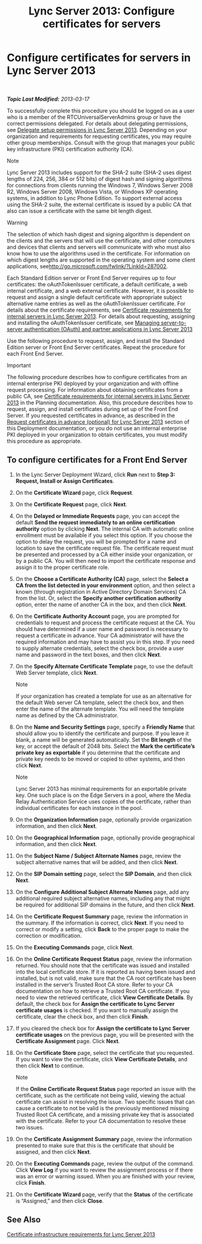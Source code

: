 ﻿---
title: 'Lync Server 2013: Configure certificates for servers'
TOCTitle: Configure certificates for servers
ms:assetid: e12e59b5-a146-4859-86ec-cabfc198c7b5
ms:mtpsurl: https://technet.microsoft.com/en-us/library/Gg398995(v=OCS.15)
ms:contentKeyID: 48185531
ms.date: 07/23/2014
mtps_version: v=OCS.15
---

<div data-xmlns="http://www.w3.org/1999/xhtml">

<div class="topic" data-xmlns="http://www.w3.org/1999/xhtml" data-msxsl="urn:schemas-microsoft-com:xslt" data-cs="http://msdn.microsoft.com/en-us/">

<div data-asp="http://msdn2.microsoft.com/asp">

# Configure certificates for servers in Lync Server 2013

</div>

<div id="mainSection">

<div id="mainBody">

<span> </span>

_**Topic Last Modified:** 2013-03-17_

To successfully complete this procedure you should be logged on as a user who is a member of the RTCUniversalServerAdmins group or have the correct permissions delegated. For details about delegating permissions, see [Delegate setup permissions in Lync Server 2013](lync-server-2013-delegate-setup-permissions.md). Depending on your organization and requirements for requesting certificates, you may require other group memberships. Consult with the group that manages your public key infrastructure (PKI) certification authority (CA).

<div class="alert">


> [!NOTE]
> Lync Server 2013 includes support for the SHA-2 suite (SHA-2 uses digest lengths of 224, 256, 384 or 512 bits) of digest hash and signing algorithms for connections from clients running the Windows 7, Windows Server 2008 R2, Windows Server 2008, Windows Vista, or Windows XP operating systems, in addition to Lync Phone Edition. To support external access using the SHA-2 suite, the external certificate is issued by a public CA that also can issue a certificate with the same bit length digest.



</div>

<div class="alert">


> [!WARNING]
> The selection of which hash digest and signing algorithm is dependent on the clients and the servers that will use the certificate, and other computers and devices that clients and servers will communicate with who must also know how to use the algorithms used in the certificate. For information on which digest lengths are supported in the operating system and some client applications, see<A href="http://go.microsoft.com/fwlink/?linkid=287002">http://go.microsoft.com/fwlink/?LinkId=287002</A>.



</div>

Each Standard Edition server or Front End Server requires up to four certificates: the oAuthTokenIssuer certificate, a default certificate, a web internal certificate, and a web external certificate. However, it is possible to request and assign a single default certificate with appropriate subject alternative name entries as well as the oAuthTokenIssuer certificate. For details about the certificate requirements, see [Certificate requirements for internal servers in Lync Server 2013](lync-server-2013-certificate-requirements-for-internal-servers.md). For details about requesting, assigning and installing the oAuthTokenIssuer certificate, see [Managing server-to-server authentication (OAuth) and partner applications in Lync Server 2013](lync-server-2013-managing-server-to-server-authentication-oauth-and-partner-applications.md)

Use the following procedure to request, assign, and install the Standard Edition server or Front End Server certificates. Repeat the procedure for each Front End Server.

<div class="alert">


> [!IMPORTANT]
> The following procedure describes how to configure certificates from an internal enterprise PKI deployed by your organization and with offline request processing. For information about obtaining certificates from a public CA, see <A href="lync-server-2013-certificate-requirements-for-internal-servers.md">Certificate requirements for internal servers in Lync Server 2013</A> in the Planning documentation. Also, this procedure describes how to request, assign, and install certificates during set up of the Front End Server. If you requested certificates in advance, as described in the <A href="lync-server-2013-request-certificates-in-advance-optional.md">Request certificates in advance (optional) for Lync Server 2013</A> section of this Deployment documentation, or you do not use an internal enterprise PKI deployed in your organization to obtain certificates, you must modify this procedure as appropriate.



</div>

<div>

## To configure certificates for a Front End Server

1.  In the Lync Server Deployment Wizard, click **Run** next to **Step 3: Request, Install or Assign Certificates**.

2.  On the **Certificate Wizard** page, click **Request**.

3.  On the **Certificate Request** page, click **Next**.

4.  On the **Delayed or Immediate Requests** page, you can accept the default **Send the request immediately to an online certification authority** option by clicking **Next**. The internal CA with automatic online enrollment must be available if you select this option. If you choose the option to delay the request, you will be prompted for a name and location to save the certificate request file. The certificate request must be presented and processed by a CA either inside your organization, or by a public CA. You will then need to import the certificate response and assign it to the proper certificate role.

5.  On the **Choose a Certificate Authority (CA)** page, select the **Select a CA from the list detected in your environment** option, and then select a known (through registration in Active Directory Domain Services) CA from the list. Or, select the **Specify another certification authority** option, enter the name of another CA in the box, and then click **Next**.

6.  On the **Certificate Authority Account** page, you are prompted for credentials to request and process the certificate request at the CA. You should have determined if a user name and password is necessary to request a certificate in advance. Your CA administrator will have the required information and may have to assist you in this step. If you need to supply alternate credentials, select the check box, provide a user name and password in the text boxes, and then click **Next**.

7.  On the **Specify Alternate Certificate Template** page, to use the default Web Server template, click **Next**.
    
    <div class="alert">
    

    > [!NOTE]
    > If your organization has created a template for use as an alternative for the default Web server CA template, select the check box, and then enter the name of the alternate template. You will need the template name as defined by the CA administrator.

    
    </div>

8.  On the **Name and Security Settings** page, specify a **Friendly Name** that should allow you to identify the certificate and purpose. If you leave it blank, a name will be generated automatically. Set the **Bit length** of the key, or accept the default of 2048 bits. Select the **Mark the certificate’s private key as exportable** if you determine that the certificate and private key needs to be moved or copied to other systems, and then click **Next**.
    
    <div class="alert">
    

    > [!NOTE]
    > Lync Server 2013 has minimal requirements for an exportable private key. One such place is on the Edge Servers in a pool, where the Media Relay Authentication Service uses copies of the certificate, rather than individual certificates for each instance in the pool.

    
    </div>

9.  On the **Organization Information** page, optionally provide organization information, and then click **Next**.

10. On the **Geographical Information** page, optionally provide geographical information, and then click **Next**.

11. On the **Subject Name / Subject Alternate Names** page, review the subject alternative names that will be added, and then click **Next**.

12. On the **SIP Domain setting** page, select the **SIP Domain**, and then click **Next**.

13. On the **Configure Additional Subject Alternate Names** page, add any additional required subject alternative names, including any that might be required for additional SIP domains in the future, and then click **Next**.

14. On the **Certificate Request Summary** page, review the information in the summary. If the information is correct, click **Next**. If you need to correct or modify a setting, click **Back** to the proper page to make the correction or modification.

15. On the **Executing Commands** page, click **Next**.

16. On the **Online Certificate Request Status** page, review the information returned. You should note that the certificate was issued and installed into the local certificate store. If it is reported as having been issued and installed, but is not valid, make sure that the CA root certificate has been installed in the server’s Trusted Root CA store. Refer to your CA documentation on how to retrieve a Trusted Root CA certificate. If you need to view the retrieved certificate, click **View Certificate Details**. By default, the check box for **Assign the certificate to Lync Server certificate usages** is checked. If you want to manually assign the certificate, clear the check box, and then click **Finish**.

17. If you cleared the check box for **Assign the certificate to Lync Server certificate usages** on the previous page, you will be presented with the **Certificate Assignment** page. Click **Next**.

18. On the **Certificate Store** page, select the certificate that you requested. If you want to view the certificate, click **View Certificate Details**, and then click **Next** to continue.
    
    <div class="alert">
    

    > [!NOTE]
    > If the <STRONG>Online Certificate Request Status</STRONG> page reported an issue with the certificate, such as the certificate not being valid, viewing the actual certificate can assist in resolving the issue. Two specific issues that can cause a certificate to not be valid is the previously mentioned missing Trusted Root CA certificate, and a missing private key that is associated with the certificate. Refer to your CA documentation to resolve these two issues.

    
    </div>

19. On the **Certificate Assignment Summary** page, review the information presented to make sure that this is the certificate that should be assigned, and then click **Next**.

20. On the **Executing Commands** page, review the output of the command. Click **View Log** if you want to review the assignment process or if there was an error or warning issued. When you are finished with your review, click **Finish**.

21. On the **Certificate Wizard** page, verify that the **Status** of the certificate is “Assigned,” and then click **Close**.

</div>

<div>

## See Also


[Certificate infrastructure requirements for Lync Server 2013](lync-server-2013-certificate-infrastructure-requirements.md)  
  

</div>

</div>

<span> </span>

</div>

</div>

</div>

